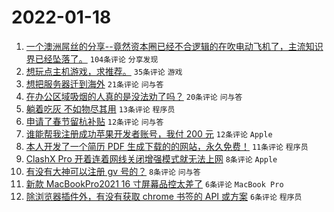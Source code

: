 # 2022-01-18

1. [一个澳洲屌丝的分享--竟然资本圈已经不合逻辑的在吹电动飞机了，主流知识界已经坠落了。](https://www.v2ex.com/t/828898) `104条评论` `分享发现`
1. [想玩点主机游戏，求推荐。](https://www.v2ex.com/t/828894) `35条评论` `游戏`
1. [想把服务器迁到海外](https://www.v2ex.com/t/828904) `21条评论` `问与答`
1. [在办公区域吸烟的人真的是没法劝了吗？](https://www.v2ex.com/t/828925) `20条评论` `问与答`
1. [躺着吃灰 不如物尽其用](https://www.v2ex.com/t/828905) `13条评论` `程序员`
1. [申请了春节留杭补贴](https://www.v2ex.com/t/828922) `12条评论` `问与答`
1. [谁能帮我注册成功苹果开发者账号，我付 200 元](https://www.v2ex.com/t/828910) `12条评论` `Apple`
1. [本人开发了一个简历 PDF 生成下载的的网站，永久免费！](https://www.v2ex.com/t/828933) `11条评论` `程序员`
1. [ClashX Pro 开着连着网线关闭增强模式就无法上网](https://www.v2ex.com/t/828930) `8条评论` `Apple`
1. [有没有大神可以注册 gv 号的？](https://www.v2ex.com/t/828911) `8条评论` `问与答`
1. [新款 MacBookPro2021 16 寸屏幕品控太差了](https://www.v2ex.com/t/828927) `6条评论` `MacBook Pro`
1. [除浏览器插件外，有没有获取 chrome 书签的 API 或方案](https://www.v2ex.com/t/828916) `6条评论` `程序员`
